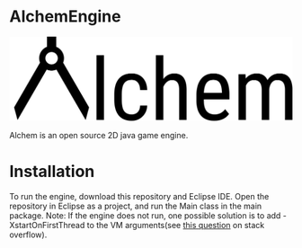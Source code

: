 # AlchemEngine

![Alchem Banner](https://raw.githubusercontent.com/Nikos1001/AlchemEngine/main/res/banner.png)

Alchem is an open source 2D java game engine.

# Installation

To run the engine, download this repository and Eclipse IDE. Open the repository in Eclipse as a project, and run the Main class in the main package. Note: If the engine does not run, one possible solution is to add -XstartOnFirstThread to the VM arguments(see [this question](https://stackoverflow.com/questions/64624044/lwjgl-glfwcreatewindow-causes-crash) on stack overflow).